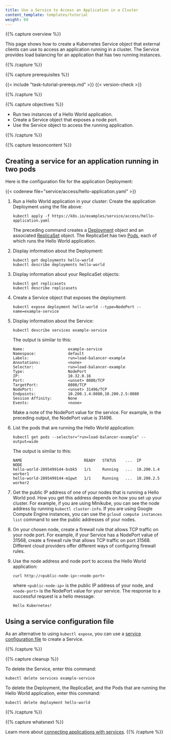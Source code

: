 ```yaml
---
title: Use a Service to Access an Application in a Cluster
content_template: templates/tutorial
weight: 60
---
```


{{% capture overview %}}

This page shows how to create a Kubernetes Service object that external
clients can use to access an application running in a cluster. The Service
provides load balancing for an application that has two running instances.

{{% /capture %}}


{{% capture prerequisites %}}

{{< include "task-tutorial-prereqs.md" >}} {{< version-check >}}

{{% /capture %}}


{{% capture objectives %}}

* Run two instances of a Hello World application.
* Create a Service object that exposes a node port.
* Use the Service object to access the running application.

{{% /capture %}}


{{% capture lessoncontent %}}

## Creating a service for an application running in two pods

Here is the configuration file for the application Deployment:

{{< codenew file="service/access/hello-application.yaml" >}}

1. Run a Hello World application in your cluster:
   Create the application Deployment using the file above:
   ```shell
   kubectl apply -f https://k8s.io/examples/service/access/hello-application.yaml
   ```
   The preceding command creates a
   [Deployment](/docs/concepts/workloads/controllers/deployment/)
   object and an associated
   [ReplicaSet](/docs/concepts/workloads/controllers/replicaset/)
   object. The ReplicaSet has two
   [Pods](/docs/concepts/workloads/pods/pod/),
   each of which runs the Hello World application.

1. Display information about the Deployment:
   ```shell
   kubectl get deployments hello-world
   kubectl describe deployments hello-world
   ```

1. Display information about your ReplicaSet objects:
   ```shell
   kubectl get replicasets
   kubectl describe replicasets
   ```

1. Create a Service object that exposes the deployment:
   ```shell
   kubectl expose deployment hello-world --type=NodePort --name=example-service
   ```

1. Display information about the Service:
   ```shell
   kubectl describe services example-service
   ```
   The output is similar to this:
   ```shell
   Name:                   example-service
   Namespace:              default
   Labels:                 run=load-balancer-example
   Annotations:            <none>
   Selector:               run=load-balancer-example
   Type:                   NodePort
   IP:                     10.32.0.16
   Port:                   <unset> 8080/TCP
   TargetPort:             8080/TCP
   NodePort:               <unset> 31496/TCP
   Endpoints:              10.200.1.4:8080,10.200.2.5:8080
   Session Affinity:       None
   Events:                 <none>
   ```
   Make a note of the NodePort value for the service. For example,
   in the preceding output, the NodePort value is 31496.

1. List the pods that are running the Hello World application:
   ```shell
   kubectl get pods --selector="run=load-balancer-example" --output=wide
   ```
   The output is similar to this:
   ```shell
   NAME                           READY   STATUS    ...  IP           NODE
   hello-world-2895499144-bsbk5   1/1     Running   ...  10.200.1.4   worker1
   hello-world-2895499144-m1pwt   1/1     Running   ...  10.200.2.5   worker2
   ```
1. Get the public IP address of one of your nodes that is running
   a Hello World pod. How you get this address depends on how you set
   up your cluster. For example, if you are using Minikube, you can
   see the node address by running `kubectl cluster-info`. If you are
   using Google Compute Engine instances, you can use the
   `gcloud compute instances list` command to see the public addresses of your
   nodes.

1. On your chosen node, create a firewall rule that allows TCP traffic
   on your node port. For example, if your Service has a NodePort value of
   31568, create a firewall rule that allows TCP traffic on port 31568. Different
   cloud providers offer different ways of configuring firewall rules.

1. Use the node address and node port to access the Hello World application:
   ```shell
   curl http://<public-node-ip>:<node-port>
   ```
   where `<public-node-ip>` is the public IP address of your node,
   and `<node-port>` is the NodePort value for your service. The
   response to a successful request is a hello message:
   ```shell
   Hello Kubernetes!
   ```

## Using a service configuration file

As an alternative to using `kubectl expose`, you can use a
[service configuration file](/docs/concepts/services-networking/service/)
to create a Service.

{{% /capture %}}


{{% capture cleanup %}}

To delete the Service, enter this command:

    kubectl delete services example-service

To delete the Deployment, the ReplicaSet, and the Pods that are running
the Hello World application, enter this command:

    kubectl delete deployment hello-world

{{% /capture %}}


{{% capture whatsnext %}}

Learn more about
[connecting applications with services](/docs/concepts/services-networking/connect-applications-service/).
{{% /capture %}}
